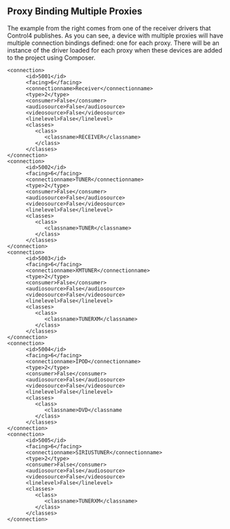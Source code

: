 ## Proxy Binding Multiple Proxies

The example from the right comes from one of the receiver drivers that Control4 publishes. As you can see, a device with multiple proxies will have multiple connection bindings defined: one for each proxy. There will be an instance of the driver loaded for each proxy when these devices are added to the project using Composer.

	<connection>
	      <id>5001</id>
	      <facing>6</facing>
	      <connectionname>Receiver</connectionname>
	      <type>2</type>
	      <consumer>False</consumer>
	      <audiosource>False</audiosource>
	      <videosource>False</videosource>
	      <linelevel>False</linelevel>
	      <classes>
	         <class>
	            <classname>RECEIVER</classname>
	         </class>
	      </classes>
	</connection>
	<connection>
	      <id>5002</id>
	      <facing>6</facing>
	      <connectionname>TUNER</connectionname>
	      <type>2</type>
	      <consumer>False</consumer>
	      <audiosource>False</audiosource>
	      <videosource>False</videosource>
	      <linelevel>False</linelevel>
	      <classes>
	         <class>
	            <classname>TUNER</classname>
	         </class>
	      </classes>
	</connection>
	<connection>
	      <id>5003</id>
	      <facing>6</facing>
	      <connectionname>XMTUNER</connectionname>
	      <type>2</type>
	      <consumer>False</consumer>
	      <audiosource>False</audiosource>
	      <videosource>False</videosource>
	      <linelevel>False</linelevel>
	      <classes>
	         <class>
	            <classname>TUNERXM</classname>
	         </class>
	      </classes>
	</connection>
	<connection>
	      <id>5004</id>
	      <facing>6</facing>
	      <connectionname>IPOD</connectionname>
	      <type>2</type>
	      <consumer>False</consumer>
	      <audiosource>False</audiosource>
	      <videosource>False</videosource>
	      <linelevel>False</linelevel>
	      <classes>
	         <class>
	            <classname>DVD</classname
	         </class>
	      </classes>
	</connection>
	<connection>
	      <id>5005</id>
	      <facing>6</facing>
	      <connectionname>SIRIUSTUNER</connectionname>
	      <type>2</type>
	      <consumer>False</consumer>
	      <audiosource>False</audiosource>
	      <videosource>False</videosource>
	      <linelevel>False</linelevel>
	      <classes>
	         <class>
	            <classname>TUNERXM</classname>
	         </class>
	      </classes>
	</connection>
